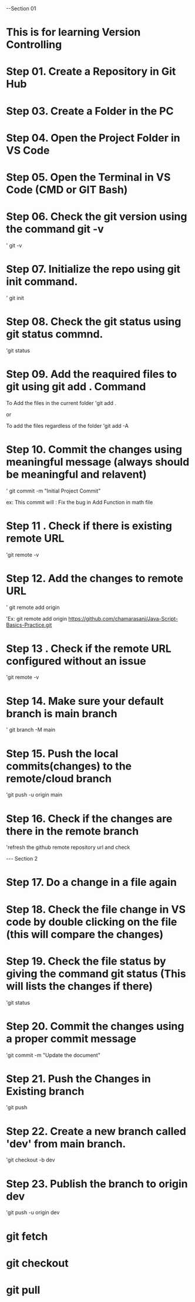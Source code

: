 --Section 01

# This is for learning Version Controlling

# Step 01. Create a Repository in Git Hub

# Step 03. Create a Folder in the PC

# Step 04. Open the Project Folder in VS Code

# Step 05. Open the Terminal in VS Code (CMD or GIT Bash)

# Step 06. Check the git version using the command git -v

' git -v

# Step 07. Initialize the repo using git init command.

' git init

# Step 08. Check the git status using git status commnd.

'git status

# Step 09. Add the reaquired files to git using git add . Command

To Add the files in the current folder
'git add .

or

To add the files regardless of the folder
'git add -A

# Step 10. Commit the changes using meaningful message (always should be meaningful and relavent)

' git commit -m "Initial Project Commit"

ex: This commit will : Fix the bug in Add Function in math file

# Step 11 . Check if there is existing remote URL

'git remote -v

# Step 12. Add the changes to remote URL

' git remote add origin <remote URL>

'Ex: git remote add origin https://github.com/chamarasanj/Java-Script-Basics-Practice.git

# Step 13 . Check if the remote URL configured without an issue

'git remote -v

# Step 14. Make sure your default branch is main branch

' git branch -M main

# Step 15. Push the local commits(changes) to the remote/cloud branch

'git push -u origin main

# Step 16. Check if the changes are there in the remote branch

'refresh the github remote repository url and check

--- Section 2

# Step 17. Do a change in a file again

# Step 18. Check the file change in VS code by double clicking on the file (this will compare the changes)

# Step 19. Check the file status by giving the command git status (This will lists the changes if there)

'git status

# Step 20. Commit the changes using a proper commit message

'git commit -m "Update the document"

# Step 21. Push the Changes in Existing branch

'git push

# Step 22. Create a new branch called 'dev' from main branch.

'git checkout -b dev

# Step 23. Publish the branch to origin dev

'git push -u origin dev

# git fetch

# git checkout

# git pull
